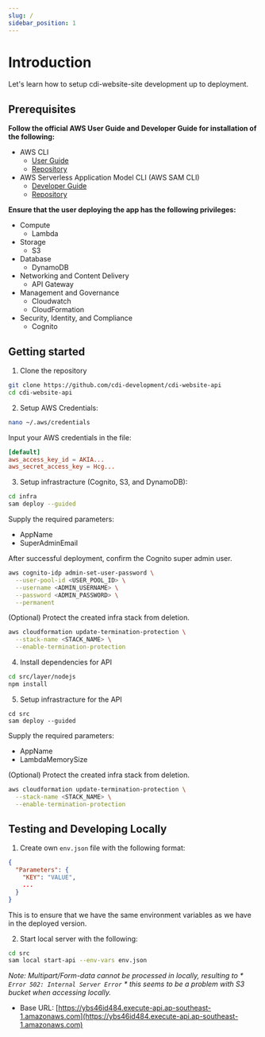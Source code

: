 ```yaml
---
slug: /
sidebar_position: 1
---
```


# Introduction

Let's learn how to setup cdi-website-site development up to deployment.

## Prerequisites

**Follow the official AWS User Guide and Developer Guide for installation of the following:**

- AWS CLI
  - [User Guide]((https://docs.aws.amazon.com/cli/latest/userguide/install-cliv2.html))
  - [Repository](https://github.com/aws/aws-cli)
- AWS Serverless Application Model CLI (AWS SAM CLI)
  - [Developer Guide](https://docs.aws.amazon.com/serverless-application-model/latest/developerguide/serverless-sam-cli-install.html)
  - [Repository](https://github.com/aws/aws-sam-cli)

**Ensure that the user deploying the app has the following privileges:**

- Compute
  - Lambda
- Storage
  - S3
- Database
  - DynamoDB
- Networking and Content Delivery
  - API Gateway
- Management and Governance
  - Cloudwatch
  - CloudFormation
- Security, Identity, and Compliance
  - Cognito

## Getting started
1. Clone the repository
```sh
git clone https://github.com/cdi-development/cdi-website-api
cd cdi-website-api
```

2. Setup AWS Credentials:
```sh
nano ~/.aws/credentials
```

Input your AWS credentials in the file:
```toml
[default]
aws_access_key_id = AKIA...
aws_secret_access_key = Hcg...
```

3. Setup infrastracture (Cognito, S3, and DynamoDB):
```sh
cd infra
sam deploy --guided
```

Supply the required parameters:
- AppName
- SuperAdminEmail

After successful deployment, confirm the Cognito super admin user.
```sh
aws cognito-idp admin-set-user-password \
  --user-pool-id <USER_POOL_ID> \
  --username <ADMIN_USERNAME> \
  --password <ADMIN_PASSWORD> \
  --permanent
```

(Optional) Protect the created infra stack from deletion.
```sh
aws cloudformation update-termination-protection \
  --stack-name <STACK_NAME> \
  --enable-termination-protection
```

4. Install dependencies for API
```sh
cd src/layer/nodejs
npm install
```

5. Setup infrastracture for the API
```
cd src
sam deploy --guided
```

Supply the required parameters:
- AppName
- LambdaMemorySize

(Optional) Protect the created infra stack from deletion.
```sh
aws cloudformation update-termination-protection \
  --stack-name <STACK_NAME> \
  --enable-termination-protection
```

## Testing and Developing Locally
1. Create own `env.json` file with the following format:
```json
{
  "Parameters": {
    "KEY": "VALUE",
    ...
  }
}
```
This is to ensure that we have the same environment variables as we have in the deployed version.

2. Start local server with the following:
```sh
cd src
sam local start-api --env-vars env.json
```
*Note: Multipart/Form-data cannot be processed in locally, resulting to * `Error 502: Internal Server Error` * this seems to be a problem with S3 bucket when accessing locally.*

- Base URL: [https://ybs46id484.execute-api.ap-southeast-1.amazonaws.com](https://ybs46id484.execute-api.ap-southeast-1.amazonaws.com)

